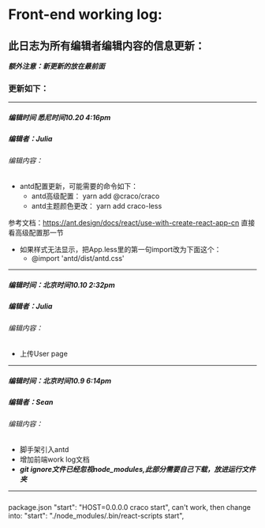 #  Front-end working log:
## 此日志为所有编辑者编辑内容的信息更新：

***额外注意：新更新的放在最前面***

### 更新如下：

***
##### 编辑时间 悉尼时间10.20 4:16pm
##### 编辑者：Julia
###### 编辑内容：
* antd配置更新，可能需要的命令如下：
  * antd高级配置： yarn add @craco/craco
  * antd主题颜色更改： yarn add craco-less

参考文档：https://ant.design/docs/react/use-with-create-react-app-cn
直接看高级配置那一节

* 如果样式无法显示，把App.less里的第一句import改为下面这个：
  * @import 'antd/dist/antd.css' 
***
##### 编辑时间：北京时间10.10 2:32pm
##### 编辑者：Julia
###### 编辑内容：
* 上传User page
***
 
##### 编辑时间：北京时间10.9 6:14pm
##### 编辑者：Sean
###### 编辑内容：
* 脚手架引入antd
* 增加前端work log文档
* ***git ignore文件已经忽视node_modules,此部分需要自己下载，放进运行文件夹***
***

#####
package.json
 "start": "HOST=0.0.0.0 craco start",
can't work, then change into:
"start": "./node_modules/.bin/react-scripts start",
